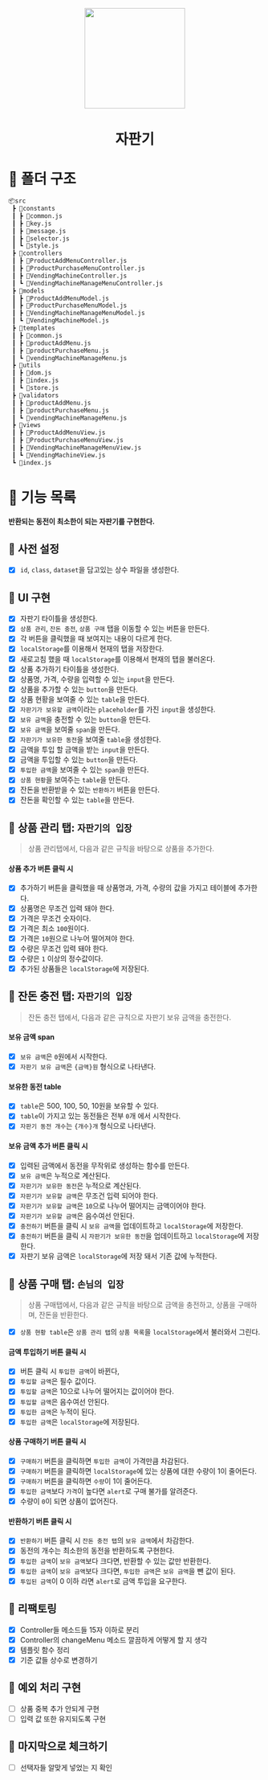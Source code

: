<p align="middle" >
  <img width="200px;" src="https://github.com/woowacourse/javascript-vendingmachine-precourse/blob/main/images/beverage_icon.png?raw=true"/>
</p>
<h1 align="middle">자판기</h1>

# 📜 폴더 구조

```bash
📦src
 ┣ 📂constants
 ┃ ┣ 📜common.js
 ┃ ┣ 📜key.js
 ┃ ┣ 📜message.js
 ┃ ┣ 📜selector.js
 ┃ ┗ 📜style.js
 ┣ 📂controllers
 ┃ ┣ 📜ProductAddMenuController.js
 ┃ ┣ 📜ProductPurchaseMenuController.js
 ┃ ┣ 📜VendingMachineController.js
 ┃ ┗ 📜VendingMachineManageMenuController.js
 ┣ 📂models
 ┃ ┣ 📜ProductAddMenuModel.js
 ┃ ┣ 📜ProductPurchaseMenuModel.js
 ┃ ┣ 📜VendingMachineManageMenuModel.js
 ┃ ┗ 📜VendingMachineModel.js
 ┣ 📂templates
 ┃ ┣ 📜common.js
 ┃ ┣ 📜productAddMenu.js
 ┃ ┣ 📜productPurchaseMenu.js
 ┃ ┗ 📜vendingMachineManageMenu.js
 ┣ 📂utils
 ┃ ┣ 📜dom.js
 ┃ ┣ 📜index.js
 ┃ ┗ 📜store.js
 ┣ 📂validators
 ┃ ┣ 📜productAddMenu.js
 ┃ ┣ 📜productPurchaseMenu.js
 ┃ ┗ 📜vendingMachineManageMenu.js
 ┣ 📂views
 ┃ ┣ 📜ProductAddMenuView.js
 ┃ ┣ 📜ProductPurchaseMenuView.js
 ┃ ┣ 📜VendingMachineManageMenuView.js
 ┃ ┗ 📜VendingMachineView.js
 ┗ 📜index.js
```

# 📌 기능 목록

**반환되는 동전이 최소한이 되는 자판기를 구현한다.**

## 📍 사전 설정

- [x] `id`, `class`, `dataset`을 담고있는 상수 파일을 생성한다.

## 📍 UI 구현

- [x] 자판기 타이틀을 생성한다.
- [x] `상품 관리`, `잔돈 충전`, `상품 구매` 탭을 이동할 수 있는 버튼을 만든다.
- [x] 각 버튼을 클릭했을 때 보여지는 내용이 다르게 한다.
- [x] `localStorage`를 이용해서 현재의 탭을 저장한다.
- [x] 새로고침 했을 때 `localStorage`를 이용해서 현재의 탭을 불러온다.
- [x] 상품 추가하기 타이틀을 생성한다.
- [x] 상품명, 가격, 수량을 입력할 수 있는 `input`을 만든다.
- [x] 상품을 추가할 수 있는 `button`을 만든다.
- [x] 상품 현황을 보여줄 수 있는 `table`을 만든다.
- [x] `자판기가 보유할 금액`이라는 `placeholder`를 가진 `input`을 생성한다.
- [x] `보유 금액`을 충전할 수 있는 `button`을 만든다.
- [x] `보유 금액`을 보여줄 `span`을 만든다.
- [x] `자판기가 보유한 동전`을 보여줄 `table`을 생성한다.
- [x] 금액을 투입 할 금액을 받는 `input`을 만든다.
- [x] 금액을 투입할 수 있는 `button`을 만든다.
- [x] `투입한 금액`을 보여줄 수 있는 `span`을 만든다.
- [x] `상품 현황`을 보여주는 `table`을 만든다.
- [x] 잔돈을 반환받을 수 있는 `반환하기` 버튼을 만든다.
- [x] 잔돈을 확인할 수 있는 `table`을 만든다.

## 📍 상품 관리 탭: `자판기의 입장`

> 상품 관리탭에서, 다음과 같은 규칙을 바탕으로 상품을 추가한다.

#### 상품 추가 버튼 클릭 시

- [x] 추가하기 버튼을 클릭했을 때 상품명과, 가격, 수량의 값을 가지고 테이블에 추가한다.
- [x] 상품명은 무조건 입력 돼야 한다.
- [x] 가격은 무조건 숫자이다.
- [x] 가격은 최소 `100`원이다.
- [x] 가격은 `10`원으로 나누어 떨어져야 한다.
- [x] 수량은 무조건 입력 돼야 한다.
- [x] 수량은 `1` 이상의 정수값이다.
- [x] 추가된 상품들은 `localStorage`에 저장된다.

## 📍 잔돈 충전 탭: `자판기의 입장`

> 잔돈 충전 탭에서, 다음과 같은 규칙으로 자판기 보유 금액을 충전한다.

#### 보유 금액 span

- [x] `보유 금액`은 `0`원에서 시작한다.
- [x] `자판기 보유 금액`은 `{금액}원` 형식으로 나타낸다.

#### 보유한 동전 table

- [x] `table`은 500, 100, 50, 10원을 보유할 수 있다.
- [x] `table`이 가지고 있는 동전들은 전부 `0`개 에서 시작한다.
- [x] `자판기 동전 개수`는 `{개수}개` 형식으로 나타낸다.

#### 보유 금액 추가 버튼 클릭 시

- [x] 입력된 금액에서 동전을 무작위로 생성하는 함수를 만든다.
- [x] `보유 금액`은 누적으로 계산된다.
- [x] `자판기가 보유한 동전`은 누적으로 계산된다.
- [x] `자판기가 보유할 금액`은 무조건 입력 되어야 한다.
- [x] `자판기가 보유할 금액`은 `10`으로 나누어 떨어지는 금액이어야 한다.
- [x] `자판기가 보유할 금액`은 음수여선 안된다.
- [x] `충전하기` 버튼을 클릭 시 `보유 금액`을 업데이트하고 `localStorage`에 저장한다.
- [x] `충전하기` 버튼을 클릭 시 `자판기가 보유한 동전`을 업데이트하고 `localStorage`에 저장한다.
- [x] 자판기 보유 금액은 `localStorage`에 저장 돼서 기존 값에 누적한다.

## 📍 상품 구매 탭: `손님의 입장`

> 상품 구매탭에서, 다음과 같은 규칙을 바탕으로 금액을 충전하고, 상품을 구매하며, 잔돈을 반환한다.

- [x] `상품 현황 table`은 `상품 관리 탭`의 `상품 목록`을 `localStorage`에서 불러와서 그린다.

#### 금액 투입하기 버튼 클릭 시

- [x] 버튼 클릭 시 `투입한 금액`이 바뀐다,
- [x] `투입할 금액`은 필수 값이다.
- [x] `투입할 금액`은 10으로 나누어 떨어지는 값이어야 한다.
- [x] `투입할 금액`은 음수여선 안된다.
- [x] `투입한 금액`은 누적이 된다.
- [x] `투입한 금액`은 `localStorage`에 저장된다.

#### 상품 구매하기 버튼 클릭 시

- [x] `구매하기` 버튼을 클릭하면 `투입한 금액`이 가격만큼 차감된다.
- [x] `구매하기` 버튼을 클릭하면 `localStorage`에 있는 상품에 대한 수량이 1이 줄어든다.
- [x] `구매하기` 버튼을 클릭하면 `수량`이 1이 줄어든다.
- [x] `투입한 금액`보다 `가격`이 높다면 `alert`로 구매 불가를 알려준다.
- [x] 수량이 `0`이 되면 상품이 없어진다.

#### 반환하기 버튼 클릭 시

- [x] `반환하기` 버튼 클릭 시 `잔돈 충전 탭`의 `보유 금액`에서 차감한다.
- [x] 동전의 개수는 최소한의 동전을 반환하도록 구현한다.
- [x] `투입한 금액`이 `보유 금액`보다 크다면, 반환할 수 있는 값만 반환한다.
- [x] `투입한 금액`이 `보유 금액`보다 크다면, `투입한 금액`은 `보유 금액`을 뺀 값이 된다.
- [x] `투입된 금액`이 0 이하 라면 `alert`로 금액 투입을 요구한다.

## 📍 리팩토링

- [x] Controller들 메소드들 15자 이하로 분리
- [x] Controller의 changeMenu 메소드 깔끔하게 어떻게 할 지 생각
- [x] 템플릿 함수 정리
- [x] 기준 값들 상수로 변경하기

## 📍 예외 처리 구현

- [ ] 상품 중복 추가 안되게 구현
- [ ] 입력 값 또한 유지되도록 구현

## 📍 마지막으로 체크하기

- [ ] 선택자들 알맞게 넣었는 지 확인
